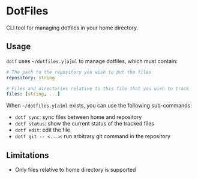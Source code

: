 # DotFiles
CLI tool for managing dotfiles in your home directory.

## Usage

`dotf` uses `~/dotfiles.y[a]ml` to manage dotfiles, which must contain:

```yaml
# The path to the repository you wish to put the files
repository: string

# Files and directories relative to this file that you wish to track
files: [string, ...]
```

When `~/dotfiles.y[a]ml`  exists, you can use the following sub-commands:
- `dotf sync`: sync files between home and repository
- `dotf status`: show the current status of the tracked files
- `dotf edit`: edit the file
- `dotf git -- <...>`: run arbitrary git command in the repository

## Limitations
- Only files relative to home directory is supported
